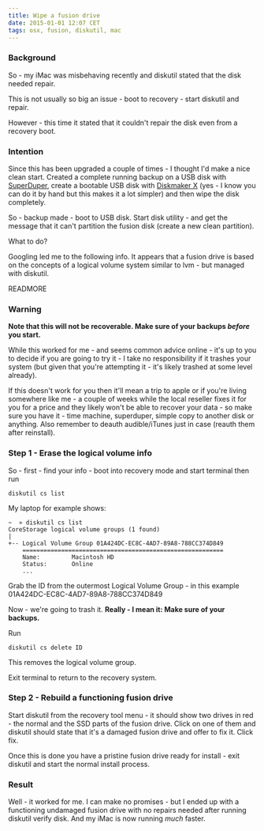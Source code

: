 ```yaml
---
title: Wipe a fusion drive
date: 2015-01-01 12:07 CET
tags: osx, fusion, diskutil, mac
---
```


### Background

So - my iMac was misbehaving recently and diskutil stated that the disk needed repair.

This is not usually so big an issue - boot to recovery - start diskutil and repair.

However - this time it stated that it couldn't repair the disk even from a recovery boot.

### Intention

Since this has been upgraded a couple of times - I thought I'd make a nice clean start. Created a complete running backup on a USB disk with [SuperDuper](http://www.shirt-pocket.com/SuperDuper/), create a bootable USB disk with [Diskmaker X](http://liondiskmaker.com/) (yes - I know you can do it by hand but this makes it a lot simpler) and then wipe the disk completely.

So - backup made - boot to USB disk. Start disk utility - and get the message that it can't partition the fusion disk (create a new clean partition).

What to do?

Googling led me to the following info. It appears that a fusion drive is based on the concepts of a logical volume system similar to lvm - but managed with diskutil.

READMORE

### Warning

**Note that this will not be recoverable. Make sure of your backups _before_ you start.**

While this worked for me - and seems common advice online - it's up to you to decide if you are going to try it - I take no responsibility if it trashes your system (but given that you're attempting it - it's likely trashed at some level already).

If this doesn't work for you then it'll mean a trip to apple or if you're living somewhere like me - a couple of weeks while the local reseller fixes it for you for a price and they likely won't be able to recover your data - so make sure you have it - time machine, superduper, simple copy to another disk or anything. Also remember to deauth audible/iTunes just in case (reauth them after reinstall).

### Step 1 - Erase the logical volume info

So - first - find your info - boot into recovery mode and start terminal then run

```shell
diskutil cs list
```

My laptop for example shows:

```shell
~  » diskutil cs list
CoreStorage logical volume groups (1 found)
|
+-- Logical Volume Group 01A424DC-EC8C-4AD7-89A8-788CC374D849
    =========================================================
    Name:         Macintosh HD
    Status:       Online
    ...
```

Grab the ID from the outermost Logical Volume Group - in this example 01A424DC-EC8C-4AD7-89A8-788CC374D849

Now - we're going to trash it. **Really - I mean it: Make sure of your backups.**

Run

```shell
diskutil cs delete ID
```

This removes the logical volume group.

Exit terminal to return to the recovery system.

### Step 2 - Rebuild a functioning fusion drive

Start diskutil from the recovery tool menu - it should show two drives in red - the normal and the SSD parts of the fusion drive. Click on one of them and diskutil should state that it's a damaged fusion drive and offer to fix it. Click fix.

Once this is done you have a pristine fusion drive ready for install - exit diskutil and start the normal install process.

### Result

Well - it worked for me. I can make no promises - but I ended up with a functioning undamaged fusion drive with no repairs needed after running diskutil verify disk. And my iMac is now running _much_ faster.
